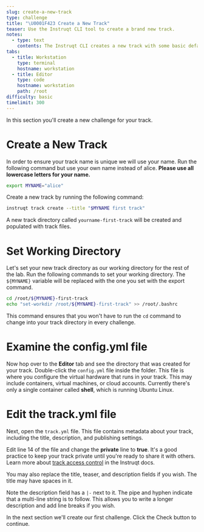 ```yaml
---
slug: create-a-new-track
type: challenge
title: "\U0001F423 Create a New Track"
teaser: Use the Instruqt CLI tool to create a brand new track.
notes:
  - type: text
    contents: The Instruqt CLI creates a new track with some basic defaults. You can edit any of these settings once the track is created.
tabs:
  - title: Workstation
    type: terminal
    hostname: workstation
  - title: Editor
    type: code
    hostname: workstation
    path: /root
difficulty: basic
timelimit: 300
---
```

<style type="text/css" rel="stylesheet">
hr.cyan { background-color: cyan; color: cyan; height: 2px; margin-bottom: -10px; }
h2.cyan { color: cyan; }
</style>In this section you'll create a new challenge for your track.

Create a New Track
==================

In order to ensure your track name is unique we will use your name. Run the following command but use your own name instead of alice. **Please use all lowercase letters for your name.**

```bash
export MYNAME="alice"
```

Create a new track by running the following command:

```bash
instruqt track create --title "$MYNAME first track"
```

A new track directory called `yourname-first-track` will be created and populated with track files.

Set Working Directory
=====================

Let's set your new track directory as our working directory for the rest of the lab. Run the following commands to set your working directory. The `${MYNAME}` variable will be replaced with the one you set with the export command.

```bash
cd /root/${MYNAME}-first-track
echo "set-workdir /root/${MYNAME}-first-track" >> /root/.bashrc
```

This command ensures that you won't have to run the `cd` command to change into your track directory in every challenge.

Examine the config.yml file
===========================

Now hop over to the **Editor** tab and see the directory that was created for your track. Double-click the `config.yml` file inside the folder. This file is where you configure the virtual hardware that runs in your track. This may include containers, virtual machines, or cloud accounts. Currently there's only a single container called **shell**, which is running Ubuntu Linux.

Edit the track.yml file
=======================

Next, open the `track.yml` file. This file contains metadata about your track, including the title, description, and publishing settings.

Edit line 14 of the file and change the **private** line to **true**. It's a good practice to keep your track private until you're ready to share it with others. Learn more about [track access control](https://docs.instruqt.com/reference/roles-and-permissions#track-access-control) in the Instruqt docs.

You may also replace the title, teaser, and description fields if you wish. The title may have spaces in it.

Note the description field has a `|-` next to it. The pipe and hyphen indicate that a multi-line string is to follow. This allows you to write a longer description and add line breaks if you wish.

In the next section we'll create our first challenge. Click the Check button to continue.
